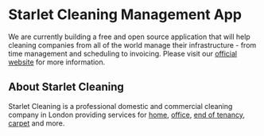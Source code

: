 # Starlet Cleaning Management App

We are currently building a free and open source application that will help cleaning companies from all of the world manage their infrastructure - from time management and scheduling to invoicing. Please visit our [official website](https://www.starletcleaning.co.uk) for more information.

## About Starlet Cleaning

Starlet Cleaning is a professional domestic and commercial cleaning company in London providing services for [home](https://www.starletcleaning.co.uk/domestic-cleaning-london/), [office](https://www.starletcleaning.co.uk/office-cleaning-london/), [end of tenancy](https://www.starletcleaning.co.uk/end-of-tenancy-cleaning-london/), [carpet](https://www.starletcleaning.co.uk/carpet-cleaning-london/) and more.
